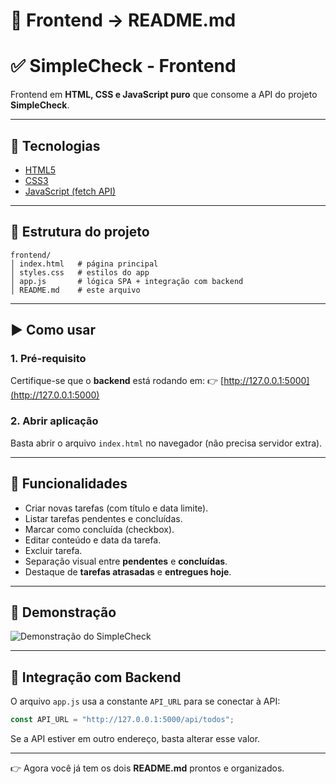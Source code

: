 # 📂 Frontend → README.md

# ✅ SimpleCheck - Frontend

Frontend em **HTML, CSS e JavaScript puro** que consome a API do projeto **SimpleCheck**.

---

## 🚀 Tecnologias

* [HTML5](https://developer.mozilla.org/pt-BR/docs/Web/HTML)
* [CSS3](https://developer.mozilla.org/pt-BR/docs/Web/CSS)
* [JavaScript (fetch API)](https://developer.mozilla.org/pt-BR/docs/Web/API/Fetch_API)

---

## 📂 Estrutura do projeto

```
frontend/
│ index.html   # página principal
│ styles.css   # estilos do app
│ app.js       # lógica SPA + integração com backend
│ README.md    # este arquivo
```

---

## ▶️ Como usar

### 1. Pré-requisito

Certifique-se que o **backend** está rodando em:
👉 [http://127.0.0.1:5000](http://127.0.0.1:5000)

### 2. Abrir aplicação

Basta abrir o arquivo `index.html` no navegador (não precisa servidor extra).

---

## 📖 Funcionalidades

* Criar novas tarefas (com título e data limite).
* Listar tarefas pendentes e concluídas.
* Marcar como concluída (checkbox).
* Editar conteúdo e data da tarefa.
* Excluir tarefa.
* Separação visual entre **pendentes** e **concluídas**.
* Destaque de **tarefas atrasadas** e **entregues hoje**.

---

## 📸 Demonstração

![Demonstração do SimpleCheck]([frontend/assets/print.png](https://github.com/Renanarauujo/simplecheck-frontend/blob/main/assets/print.png?raw=true))

---

## 🔗 Integração com Backend

O arquivo `app.js` usa a constante `API_URL` para se conectar à API:

```js
const API_URL = "http://127.0.0.1:5000/api/todos";
```

Se a API estiver em outro endereço, basta alterar esse valor.

---

👉 Agora você já tem os dois **README.md** prontos e organizados.
